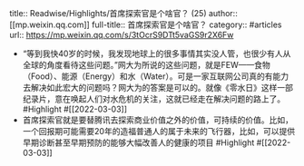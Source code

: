 title:: Readwise/Highlights/首席探索官是个啥官？ (25)
author:: [[mp.weixin.qq.com]]
full-title:: 首席探索官是个啥官？
category:: #articles
url:: https://mp.weixin.qq.com/s/3tOcrS9DTt5vaGS9r2X6Fw

- “等到我快40岁的时候，我发现地球上的很多事情其实没人管，也很少有人从全球的角度看待这些问题。”网大为所说的这些问题，就是FEW——食物（Food）、能源（Energy）和水（Water）。可是一家互联网公司真的有能力去解决如此宏大的问题吗？网大为的答案是可以的。就像《零水日》这样一部纪录片，意在唤起人们对水危机的关注，这就已经走在解决问题的路上了。 #Highlight #[[2022-03-03]]
- 首席探索官就是要替腾讯去探索商业价值之外的价值，可持续的价值。比如，一个回报期可能需要20年的造福普通人的属于未来的飞行器，比如，可以提供早期诊断甚至早期预防的能够大幅改善人的健康的项目 #Highlight #[[2022-03-03]]